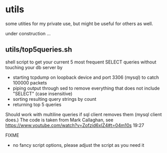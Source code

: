# utils
some utities for my private use, but might be useful for others as well.

under construction ...

## utils/top5queries.sh

shell script to get your current 5 most frequent SELECT queries without touching your db server by
* starting tcpdump on loopback device and port 3306 (mysql) to catch 100000 packets
* piping output through sed to remove everything that does not include "SELECT" (case insensitive)
* sorting resulting query strings by count
* returning top 5 queries

Should work with multiline queries if sql client removes them (mysql client does.)
The code is taken from Mark Callaghan, see https://www.youtube.com/watch?v=Zofzid6xIZ4#t=04m10s 19:27

FIXME
* no fancy script options, please adjust the script as you need it





